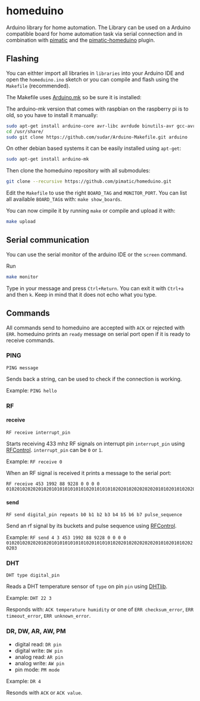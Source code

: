 homeduino
=========

Arduino library for home automation. The Library can be used on a Arduino compatible board for home automation task via serial connection and in combination with [pimatic](https://github.com/pimatic/pimatic) and the [pimatic-homeduino](https://github.com/pimatic/pimatic-homeduino) plugin.


Flashing
--------

You can eithter import all libraries in `libraries` into your Arduino IDE and open the `homeduino.ino` sketch or you can compile and flash using the `Makefile` (recommended).

The Makefile uses [Arduino.mk](https://github.com/sudar/Arduino-Makefile) so be sure it is installed:

The arduino-mk version that comes with raspbian on the raspberry pi is to old, so you have to install it manually:

```bash
sudo apt-get install arduino-core avr-libc avrdude binutils-avr gcc-avr libconfig-yaml-perl libftdi1 libyaml-perl
cd /usr/share/
sudo git clone https://github.com/sudar/Arduino-Makefile.git arduino
```

On other debian based systems it can be easily installed using `apt-get`:

```bash
sudo apt-get install arduino-mk
```
Then clone the homeduino repository with all submodules:

```bash
git clone --recursive https://github.com/pimatic/homeduino.git
```

Edit the `Makefile` to use the right `BOARD_TAG` and `MONITOR_PORT`. You can list all available `BOARD_TAG`s with: `make show_boards`.

You can now cimpile it by running `make` or compile and upload it with:

```bash
make upload
```

Serial communication
------------------------

You can use the serial monitor of the arduino IDE or the `screen` command.

Run 

```bash
make monitor
```

Type in your message and press `Ctrl+Return`. You can exit it with `Ctrl+a` and then `k`. Keep in mind that it does not echo what you type.

Commands
--------

All commands send to homeduino are accepted with `ACK` or rejected with `ERR`. homeduino prints an `ready` message on serial port open if it is ready to receive commands.

### PING

```
PING message
```

Sends back a string, can be used to check if the connection is working.

Example: `PING hello`


### RF

#### receive

```
RF receive interrupt_pin
```

Starts receiving 433 mhz RF signals on interrupt pin `interrupt_pin` using [RFControl](https://github.com/pimatic/RFControl). `interrupt_pin` can be `0` or `1`.

Example: `RF receive 0`

When an RF signal is received it prints a message to the serial port: 

```
RF receive 453 1992 88 9228 0 0 0 0 01020102020201020101010101010102010101010202010202020202010102010102020203
```

#### send

```
RF send digital_pin repeats b0 b1 b2 b3 b4 b5 b6 b7 pulse_sequence
```

Send an rf signal by its buckets and pulse sequence using [RFControl](https://github.com/pimatic/RFControl).

Example: `RF send 4 3 453 1992 88 9228 0 0 0 0 01020102020201020101010101010102010101010202010202020202010102010102020203`


### DHT

```
DHT type digital_pin
```

Reads a DHT temperature sensor of `type` on pin `pin` using [DHTlib](http://playground.arduino.cc//Main/DHTLib).

Example: `DHT 22 3`

Responds with: `ACK temperature humidity` or one of `ERR checksum_error`, `ERR timeout_error`, `ERR unknown_error`.

### DR, DW, AR, AW, PM

*  digital read: `DR pin`
*  digital write: `DW pin`
*  analog read: `AR pin`
*  analog write: `AW pin`
*  pin mode: `PM mode`

Example: `DR 4`

Resonds with `ACK` or `ACK value`. 


